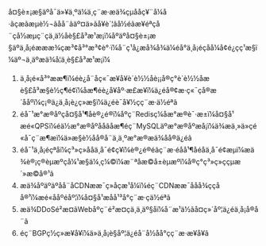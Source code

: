 å¤§è±¡æ§äºå¯ä»¥ä¸ºä¼ä¸ç¨æ·æä¾çµå­åç¥¨å¼å·ãçæãæµè½¬ãå­å¨ãäº¤ä»ãå¥è´¦ãå½éãæ¥éªç­å¨çå½æµç¨çä¸ä½åè§£å³æ¹æ¡ï¼åºäºå¤§è±¡æ§äºä¸å¡éæææ¾çæ³¢å³°æ³¢è°·ï¼å¨ç¹å¿æå¾å¾ä¼éå°ä¸å¡éçåå¼å¢é¿çç¹æ§ï¼äº¬ä¸äºæä¾å¦ä¸è§£å³æ¹æ¡ï¼<br/>
1)	ä¸å¡é«å³°ææ¶ï¼éè¿å¨åç«¯æ¥å¥è´è½½åè¡¡å®ç°è´è½½åæè§£å³æ§è½ç¶é¢ï¼åæ¶éè¿å¥åº·æ£æ¥ï¼ä¿éå®¢æ·ç«¯çå®æ´ååºï¼ç¡®ä¿ä¸å¡è¿ç»­æ§ï¼ä¿éè¯å¥½çç¨æ·ä½éªã<br/>
2)	éå¯¹æ°æ®åºçå¤§å¹¶åè®¿é®ï¼åºç¨Redisç¼å­æ°æ®è¯·æ±ï¼å¤§å¹æé«QPSï¼éä½æ°æ®åºååãåæ¶éç¨MySQLäºæ°æ®åºæå¡ï¼ä¾æä¸»ä»çé«å¯ç¨æ¶æï¼ä»æ§è½åå®å¨ä¸ä¸ºæ°æ®æä¾åå®ä¿éã<br/>
3)	éå¯¹ä¸å¡éçªåï¼ç³»ç»ååä¸å¯é¢ç¥ï¼è®¿é®éãç¨æ·éåå¹¶åéåä¸å¯é¢æµï¼æä¾è®¡ç®èµæºçå¼¹æ§ä¼¸ç¼©ï¼æ¨ªåæ©å±èµæºï¼å®ç°ç³»ç»ççµæ´»æ©å®¹ã<br/>
4)	æä¾åºäºäºå­å¨åCDNææ¯ç»åçæ¹å¼ï¼éç¨CDNææ¯ååå¾çç­åå®¹ï¼æé«ååºéåº¦ï¼å¤§å¹æåå¹³å°ç¨æ·çä½éªã<br/>
5)	æä¾DDoSé²æ¤ãWebåºç¨é²æ¤ç­ä¸ä¸äº§åï¼å¨æ¹ä½ãå¤ç»´åº¦ä¿éä¸å¡å®å¨ã<br/>
6)	éç¨BGPç½ç»æ¥å¥ï¼ä»ä¸å¡è§åº¦ä¿éå¨å½åå°çç¨æ·æ¥å¥ã